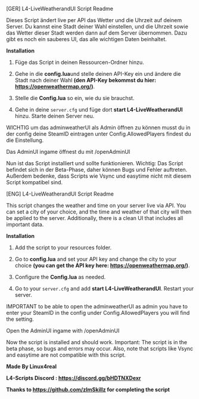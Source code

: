 [GER] 
L4-LiveWeatherandUI Script Readme

Dieses Script ändert live per API das Wetter und die Uhrzeit auf deinem Server. Du kannst eine Stadt deiner Wahl einstellen, und die Uhrzeit sowie das Wetter dieser Stadt werden dann auf dem Server übernommen. Dazu gibt es noch ein sauberes UI, das alle wichtigen Daten beinhaltet.

**Installation**

1. Füge das Script in deinen Ressourcen-Ordner hinzu.

2. Gehe in die **config.lua**und stelle deinen API-Key ein und ändere die Stadt nach deiner Wahl **(den API-Key bekommst du hier: https://openweathermap.org/)**.

3. Stelle die **Config.lua** so ein, wie du sie brauchst.

4. Gehe in deine `server.cfg` und füge dort **start L4-LiveWeatherandUI** hinzu. Starte deinen Server neu.

WICHTIG um das adminweatherUI als Admin öffnen zu können musst du in der config deine SteamID eintragen unter Config.AllowedPlayers findest du die Einstellung.

Das AdminUI ingame öffnest du mit /openAdminUI

Nun ist das Script installiert und sollte funktionieren. Wichtig: Das Script befindet sich in der Beta-Phase, daher können Bugs und Fehler auftreten. Außerdem bedenke, dass Scripts wie Vsync und easytime nicht mit diesem Script kompatibel sind.

[ENG] 
L4-LiveWeatherandUI Script Readme

This script changes the weather and time on your server live via API. You can set a city of your choice, and the time and weather of that city will then be applied to the server. Additionally, there is a clean UI that includes all important data.

**Installation**

1. Add the script to your resources folder.

2. Go to **config.lua** and set your API key and change the city to your choice **(you can get the API key here: https://openweathermap.org/)**.

3. Configure the **Config.lua** as needed.

4. Go to your `server.cfg` and add **start L4-LiveWeatherandUI**. Restart your server.

IMPORTANT to be able to open the adminweatherUI as admin you have to enter your SteamID in the config under Config.AllowedPlayers you will find the setting.

Open the AdminUI ingame with /openAdminUI

Now the script is installed and should work. Important: The script is in the beta phase, so bugs and errors may occur. Also, note that scripts like Vsync and easytime are not compatible with this script.

**Made By Linux4real**

**L4-Scripts Discord : https://discord.gg/bHDTNXDexr**

**Thanks to https://github.com/zImSkillz for completing the script**

